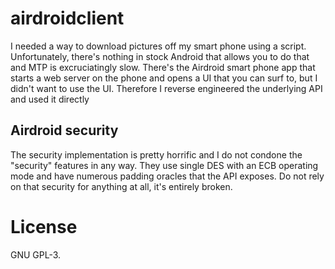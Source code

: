 # airdroidclient
I needed a way to download pictures off my smart phone using a script.
Unfortunately, there's nothing in stock Android that allows you to do that and
MTP is excruciatingly slow. There's the Airdroid smart phone app that starts a
web server on the phone and opens a UI that you can surf to, but I didn't want
to use the UI. Therefore I reverse engineered the underlying API and used it
directly

## Airdroid security
The security implementation is pretty horrific and I do not condone the
"security" features in any way. They use single DES with an ECB operating mode
and have numerous padding oracles that the API exposes. Do not rely on that
security for anything at all, it's entirely broken.

# License
GNU GPL-3.
